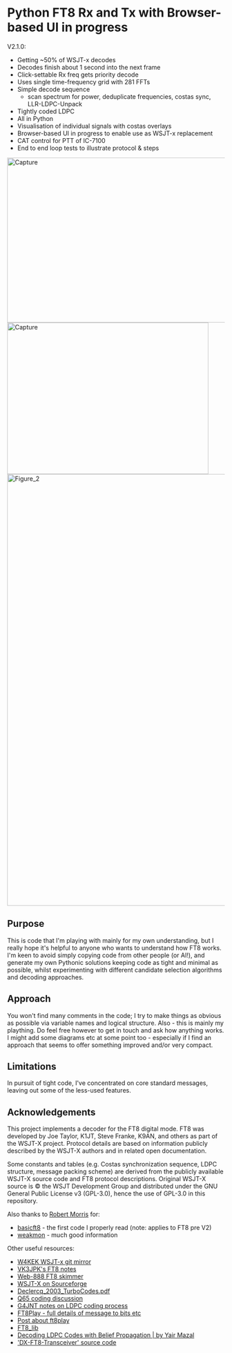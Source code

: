 # Python FT8 Rx and Tx with Browser-based UI in progress
V2.1.0:
* Getting ~50% of WSJT-x decodes
* Decodes finish about 1 second into the next frame
* Click-settable Rx freq gets priority decode
* Uses single time-frequency grid with 281 FFTs
* Simple decode sequence
    - scan spectrum for power, deduplicate frequencies, costas sync, LLR-LDPC-Unpack
* Tightly coded LDPC
* All in Python
* Visualisation of individual signals with costas overlays
* Browser-based UI in progress to enable use as WSJT-x replacement
* CAT control for PTT of IC-7100
* End to end loop tests to illustrate protocol & steps

<img width="981" height="382" alt="Capture" src="https://github.com/user-attachments/assets/8eb7c645-ab75-4e4f-8ce9-1dae6045e6ba" />
<img width="466" height="351" alt="Capture" src="https://github.com/user-attachments/assets/257e5a86-420b-4b82-aee0-ff360b93e3d4" />
<img width="1050" height="1000" alt="Figure_2" src="https://github.com/user-attachments/assets/087289d9-ec48-419e-875e-89012a3441f5" />

## Purpose
This is code that I'm playing with mainly for my own understanding, but I really hope it's helpful to anyone who wants to 
understand how FT8 works. I'm keen to avoid simply copying code from other people (or AI!), and generate my own Pythonic
solutions keeping code as tight and minimal as possible, whilst experimenting with different candidate selection algorithms
and decoding approaches.

## Approach
You won't find many comments in the code; I try to make things as obvious as possible via variable names and logical structure.
Also - this is mainly my plaything. Do feel free however to get in touch and ask how anything works. I might add some diagrams
etc at some point too - especially if I find an approach that seems to offer something improved and/or very compact.

## Limitations
In pursuit of tight code, I've concentrated on core standard messages, leaving out some of the less-used features.

## Acknowledgements
This project implements a decoder for the FT8 digital mode.
FT8 was developed by Joe Taylor, K1JT, Steve Franke, K9AN, and others as part of the WSJT-X project.
Protocol details are based on information publicly described by the WSJT-X authors and in related open documentation.

Some constants and tables (e.g. Costas synchronization sequence, LDPC structure, message packing scheme) are derived from 
the publicly available WSJT-X source code and FT8 protocol descriptions. Original WSJT-X source is © the WSJT Development Group 
and distributed under the GNU General Public License v3 (GPL-3.0), hence the use of GPL-3.0 in this repository.

Also thanks to [Robert Morris](https://github.com/rtmrtmrtmrtm) for: 
 - [basicft8](https://github.com/rtmrtmrtmrtm/basicft8) - the first code I properly read (note: applies to FT8 pre V2)
 - [weakmon](https://github.com/rtmrtmrtmrtm/weakmon/) - much good information

Other useful resources:
 - [W4KEK WSJT-x git mirror](https://www.repo.radio/w4kek/WSJT-X)
 - [VK3JPK's FT8 notes](https://github.com/vk3jpk/ft8-notes)
 - [Web-888 FT8 skimmer](https://www.rx-888.com/web/design/digi.html)
 - [WSJT-X on Sourceforge](https://sourceforge.net/p/wsjt/wsjtx/ci/master/tree/")
 - [Declercq_2003_TurboCodes.pdf](https://perso.etis-lab.fr/declercq/PDF/ConferencePapers/Declercq_2003_TurboCodes.pdf)
 - [Q65 coding discussion](https://groups.io/g/wsjtgroup/topic/q65_q65_coding/98823709#)
 - [G4JNT notes on LDPC coding process](http://www.g4jnt.com/WSJT-X_LdpcModesCodingProcess.pdf)
 - [FT8Play - full details of message to bits etc](https://pengowray.github.io/ft8play/)
 - [Post about ft8play](https://groups.io/g/FT8-Digital-Mode/topic/i_made_a_thing_ft8play/107846361)
 - [FT8_lib](https://github.com/kgoba/ft8_lib)
 - [Decoding LDPC Codes with Belief Propagation | by Yair Mazal](https://yair-mz.medium.com/decoding-ldpc-codes-with-belief-propagation-43c859f4276d)
 - ['DX-FT8-Transceiver' source code](https://github.com/chillmf/DX-FT8-Transceiver-Source-Code_V2)
